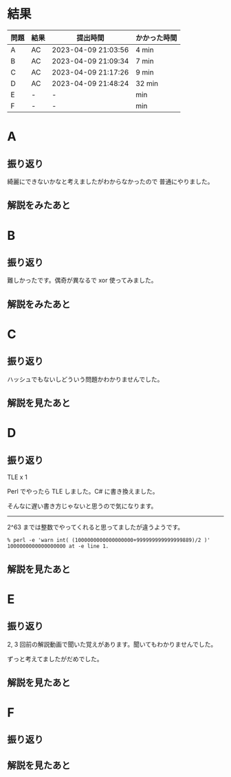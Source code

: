 # 結果

| 問題 | 結果 | 提出時間            | かかった時間 |
|------|------|---------------------|--------------|
| A    | AC   | 2023-04-09 21:03:56 | 4 min        |
| B    | AC   | 2023-04-09 21:09:34 | 7 min        |
| C    | AC   | 2023-04-09 21:17:26 | 9 min        |
| D    | AC   | 2023-04-09 21:48:24 | 32 min       |
| E    | -    | -                   |     min      |
| F    | -    | -                   |     min      |

# A

## 振り返り

綺麗にできないかなと考えましたがわからなかったので
普通にやりました。

## 解説をみたあと

# B

## 振り返り

難しかったです。偶奇が異なるで xor 使ってみました。

## 解説をみたあと

# C

## 振り返り

ハッシュでもないしどういう問題かわかりませんでした。

## 解説を見たあと

# D

## 振り返り

TLE x 1

Perl でやったら TLE しました。C# に書き換えました。

そんなに遅い書き方じゃないと思うので気になります。

---

2^63 までは整数でやってくれると思ってましたが違うようです。

```
% perl -e 'warn int( (1000000000000000000+999999999999999889)/2 )'
1000000000000000000 at -e line 1.
```

## 解説を見たあと

# E

## 振り返り

2, 3 回前の解説動画で聞いた覚えがあります。聞いてもわかりませんでした。

ずっと考えてましたがだめでした。

## 解説を見たあと

# F

## 振り返り

## 解説を見たあと
